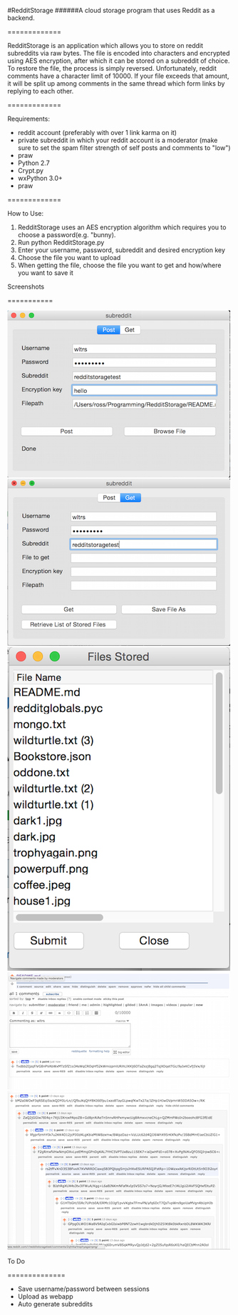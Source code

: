 #RedditStorage
######A cloud storage program that uses Reddit as a backend. 

=============

RedditStorage is an application which allows you to store on reddit subreddits via raw bytes. The file is encoded into characters and encrypted using AES encryption, after which it can be stored on a subreddit of choice. To restore the file, the process is simply reversed. Unfortunately, reddit comments have a character limit of 10000. If your file exceeds that amount, it will be split up among comments in the same thread which form links by replying to each other. 

=============

Requirements:
* reddit account (preferably with over 1 link karma on it)
* private subreddit in which your reddit account is a moderator (make sure to set the spam filter strength of self posts and comments to "low")
* praw
* Python 2.7
* Crypt.py
* wxPython 3.0+
* praw

=============

How to Use:

1. RedditStorage uses an AES encryption algorithm which requires you to choose a password(e.g. "bunny).
2. Run python RedditStorage.py
3. Enter your username, password, subreddit and desired encryption key
4. Choose the file you want to upload
5. When getting the file, choose the file you want to get and how/where you want to save it


Screenshots


===========

![ss1](screenshot1.png "Post")
![ss2](screenshot2.png "Get")
![ss3](screenshot3.png "See which files are uploaded")
![ss4](screenshot4.png "README.md uploaded")
![ss5](screenshot5.png "Big file made up of linked comments")


To Do

==============

* Save username/password between sessions
* Upload as webapp
* Auto generate subreddits
